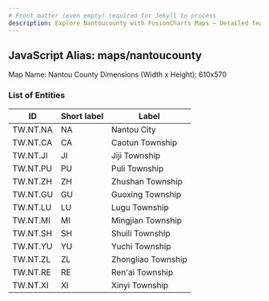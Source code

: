 ```yaml
---
# Front matter (even empty) required for Jekyll to process
description: Explore Nantoucounty with FusionCharts Maps – Detailed features for seamless integration. Try now & enhance your data visualization today! 
---
```


## JavaScript Alias: maps/nantoucounty

Map Name: Nantou County
Dimensions (Width x Height): 610x570

### List of Entities

ID | Short label | Label
---|---|---|
TW.NT.NA|NA|Nantou City
TW.NT.CA|CA|Caotun Township
TW.NT.JI|JI|Jiji Township
TW.NT.PU|PU|Puli Township
TW.NT.ZH|ZH|Zhushan Township
TW.NT.GU|GU|Guoxing Township
TW.NT.LU|LU|Lugu Township
TW.NT.MI|MI|Mingjian Township
TW.NT.SH|SH|Shuili Township
TW.NT.YU|YU|Yuchi Township
TW.NT.ZL|ZL|Zhongliao Township
TW.NT.RE|RE|Ren'ai Township
TW.NT.XI|XI|Xinyi Township
